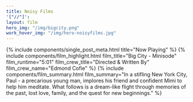 ```yaml
---
title: Noisy Films
'["//"]': 
layout: film
hero_img: "/img/bigcity.png"
work_hover_img: "/img/hero-noisyfilms.jpg"
---
```


<div class="single_post_wrapper noisyfilms_wrapper">
	{% 	include components/single_post_meta.html
		title="Now Playing"
	%}
	{% 	include components/film_highlight.html
		film_title="Big City - Minisode"
		film_runtime="5:01"
		film_crew_title="Directed &amp; Written By"
		film_crew_name="Edmond Cofie"
	%}
	{%	include components/film_summary.html
		film_summary="In a stifling New York City, Paul - a precarious young man, implores his friend and confident Mimi to help him meditate. What follows is a dream-like flight through memories of the past, lost love, family, and the quest for new beginnings."
	%}
</div>
